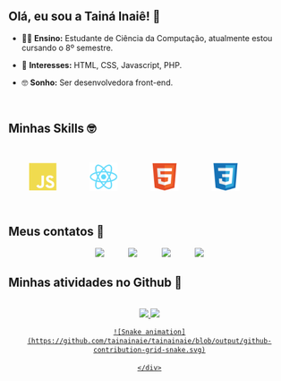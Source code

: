 ## Olá, eu sou a Tainá Inaiê! 👋
<div style="display: inline_block">
  
- 👩‍🎓 **Ensino:** Estudante de Ciência da Computação, atualmente estou cursando o 8º semestre.

- 🎯 **Interesses:** HTML, CSS, Javascript, PHP.

- 🤓 **Sonho:** Ser desenvolvedora front-end.

<br>

## Minhas Skills :nerd_face:
  
<div style="display: inline_block" align="center"><br>
  
  <img align="center" alt="taina-Js" height="50" width="50" src="https://raw.githubusercontent.com/devicons/devicon/master/icons/javascript/javascript-plain.svg">    &nbsp;&nbsp;&nbsp;&nbsp;&nbsp;&nbsp;&nbsp;&nbsp;&nbsp;&nbsp;&nbsp;&nbsp;&nbsp;
  <img align="center" alt="taina-React" height="50" width="50" src="https://raw.githubusercontent.com/devicons/devicon/master/icons/react/react-original.svg">  &nbsp;&nbsp;&nbsp;&nbsp;&nbsp;&nbsp;&nbsp;&nbsp;&nbsp;&nbsp;&nbsp;&nbsp;&nbsp;
  <img align="center" alt="taina-HTML" height="50" width="50" src="https://raw.githubusercontent.com/devicons/devicon/master/icons/html5/html5-original.svg">    &nbsp;&nbsp;&nbsp;&nbsp;&nbsp;&nbsp;&nbsp;&nbsp;&nbsp;&nbsp;&nbsp;&nbsp;&nbsp;
  <img align="center" alt="taina-CSS" height="50" width="50" src="https://raw.githubusercontent.com/devicons/devicon/master/icons/css3/css3-original.svg">  &nbsp;&nbsp;&nbsp;&nbsp;&nbsp;&nbsp;&nbsp;&nbsp;&nbsp;&nbsp;&nbsp;&nbsp;&nbsp;
</div>
<br>
  
## Meus contatos 📱 
<p align="center">
<a href="https://github.com/teteusAraujo"><img  src="https://img.shields.io/badge/github-%23100000.svg?&style=for-the-badge&logo=github&logoColor=white&link=mailto:https://github.com/tainainaie"></a>
&nbsp;&nbsp;&nbsp;&nbsp;&nbsp;&nbsp;&nbsp;&nbsp;&nbsp;
  <a href="www.linkedin.com/in/tainainaie" target="_blank"><img src="https://img.shields.io/badge/-LinkedIn-%230077B5?style=for-the-badge&logo=linkedin&logoColor=white" target="_blank"></a> 
&nbsp;&nbsp;&nbsp;&nbsp;&nbsp;&nbsp;&nbsp;&nbsp;&nbsp;
  <a href="https://instagram.com/https://www.instagram.com/taina.inaie/" target="_blank"><img src="https://img.shields.io/badge/-Instagram-%23E4405F?style=for-the-badge&logo=instagram&logoColor=white" target="_blank"></a>
&nbsp;&nbsp;&nbsp;&nbsp;&nbsp;&nbsp;&nbsp;&nbsp;&nbsp;
<a href = "mailto:taina.inaie@gmail.com"><img src="https://img.shields.io/badge/-Gmail-D14836?style=for-the-badge&logo=gmail&logoColor=white" target="_blank"></a>
</p>

## Minhas atividades no Github 🚀
<div style="display: inline_block" align="center"><br>
  <a href="https://github.com/taina.inaie">
  <img height="180em" src="https://github-readme-stats.vercel.app/api?username=tainainaie&show_icons=true&theme=radical&include_all_commits=true&count_private=true"/>
    
  <img height="180em" src="https://github-readme-stats.vercel.app/api/top-langs/?username=tainainaie&layout=compact&langs_count=7&theme=radical"/>

    ![Snake animation](https://github.com/tainainaie/tainainaie/blob/output/github-contribution-grid-snake.svg)

    </div>


  
